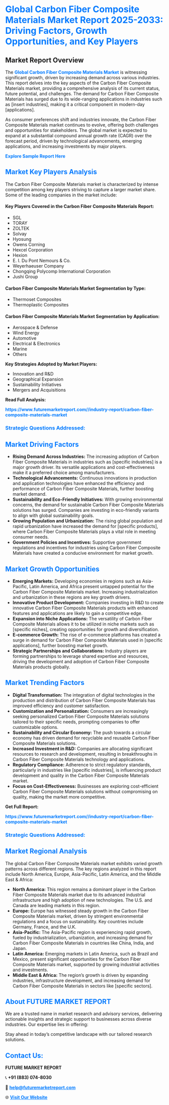 <h1 style="color: #007BFF;">Global Carbon Fiber Composite Materials Market Report 2025-2033: Driving Factors, Growth Opportunities, and Key Players</h1>

<section id="overview">
<h2>Market Report Overview</h2>
<p>The <a href="https://www.futuremarketreport.com//industry-report/carbon-fiber-composite-materials-market" style="color: #007BFF; text-decoration: none;"><strong>Global Carbon Fiber Composite Materials Market</strong></a> is witnessing significant growth, driven by increasing demand across various industries. This report delves into the key aspects of the Carbon Fiber Composite Materials market, providing a comprehensive analysis of its current status, future potential, and challenges. The demand for Carbon Fiber Composite Materials has surged due to its wide-ranging applications in industries such as [insert industries], making it a critical component in modern-day [applications].</p>
<p>As consumer preferences shift and industries innovate, the Carbon Fiber Composite Materials market continues to evolve, offering both challenges and opportunities for stakeholders. The global market is expected to expand at a substantial compound annual growth rate (CAGR) over the forecast period, driven by technological advancements, emerging applications, and increasing investments by major players.</p>
</section>

<section id="overview">
<p><a href="https://www.futuremarketreport.com//request-sample/reportId=91367" style="color: #007BFF; text-decoration: none;"><strong>Explore Sample Report Here</strong></a></p>
</section>

<section id="key-players">
<h2 style="color: #007BFF;">Market Key Players Analysis</h2>
<p>The Carbon Fiber Composite Materials market is characterized by intense competition among key players striving to capture a larger market share. Some of the leading companies in the market include:</p>
<h4>Key Players Covered in the Carbon Fiber Composite Materials Report:</h4>
<ul><li>SGL</li><li>TORAY</li><li>ZOLTEK</li><li>Solvay</li><li>Hyosung</li><li>Owens Corning</li><li>Hexcel Corporation</li><li>Hexion</li><li>E. I. Du Pont Nemours &amp; Co.</li><li>Weyerhaeuser Company</li><li>Chongqing Polycomp International Corporation</li><li>Jushi Group</li></ul>
<h4>Carbon Fiber Composite Materials Market Segmentation by Type:</h4>
<ul><li>Thermoset Composites</li><li>Thermoplastic Composites</li></ul>

<h4>Carbon Fiber Composite Materials Market Segmentation by Application:</h4>
<ul><li>Aerospace &amp; Defense</li><li>Wind Energy</li><li>Automotive</li><li>Electrical &amp; Electronics</li><li>Marine</li><li>Others</li></ul>
<p><strong>Key Strategies Adopted by Market Players:</strong></p>
<ul>
<li>Innovation and R&D</li>
<li>Geographical Expansion</li>
<li>Sustainability Initiatives</li>
<li>Mergers and Acquisitions</li>
</ul>
</section>

<section>
<p><strong>Read Full Analysis: </strong></p><a href="https://www.futuremarketreport.com//industry-report/carbon-fiber-composite-materials-market" style="color: #007BFF; text-decoration: none;"><strong>https://www.futuremarketreport.com//industry-report/carbon-fiber-composite-materials-market</strong></a>
<h3 style="color: #007BFF;">Strategic Questions Addressed:</h3>
</section>

<section id="driving-factors">
<h2 style="color: #007BFF;">Market Driving Factors</h2>
<ul>
<li><strong>Rising Demand Across Industries:</strong> The increasing adoption of Carbon Fiber Composite Materials in industries such as [specific industries] is a major growth driver. Its versatile applications and cost-effectiveness make it a preferred choice among manufacturers.</li>
<li><strong>Technological Advancements:</strong> Continuous innovations in production and application technologies have enhanced the efficiency and performance of Carbon Fiber Composite Materials, further boosting market demand.</li>
<li><strong>Sustainability and Eco-Friendly Initiatives:</strong> With growing environmental concerns, the demand for sustainable Carbon Fiber Composite Materials solutions has surged. Companies are investing in eco-friendly variants to align with global sustainability goals.</li>
<li><strong>Growing Population and Urbanization:</strong> The rising global population and rapid urbanization have increased the demand for [specific products], where Carbon Fiber Composite Materials plays a vital role in meeting consumer needs.</li>
<li><strong>Government Policies and Incentives:</strong> Supportive government regulations and incentives for industries using Carbon Fiber Composite Materials have created a conducive environment for market growth.</li>
</ul>
</section>

<section id="growth-opportunities">
<h2 style="color: #007BFF;">Market Growth Opportunities</h2>
<ul>
<li><strong>Emerging Markets:</strong> Developing economies in regions such as Asia-Pacific, Latin America, and Africa present untapped potential for the Carbon Fiber Composite Materials market. Increasing industrialization and urbanization in these regions are key growth drivers.</li>
<li><strong>Innovative Product Development:</strong> Companies investing in R&D to create innovative Carbon Fiber Composite Materials products with enhanced features and applications are likely to gain a competitive edge.</li>
<li><strong>Expansion into Niche Applications:</strong> The versatility of Carbon Fiber Composite Materials allows it to be utilized in niche markets such as [specific niches], creating opportunities for growth and diversification.</li>
<li><strong>E-commerce Growth:</strong> The rise of e-commerce platforms has created a surge in demand for Carbon Fiber Composite Materials used in [specific applications], further boosting market growth.</li>
<li><strong>Strategic Partnerships and Collaborations:</strong> Industry players are forming partnerships to leverage shared expertise and resources, driving the development and adoption of Carbon Fiber Composite Materials products globally.</li>
</ul>
</section>

<section id="trending-factors">
<h2 style="color: #007BFF;">Market Trending Factors</h2>
<ul>
<li><strong>Digital Transformation:</strong> The integration of digital technologies in the production and distribution of Carbon Fiber Composite Materials has improved efficiency and customer satisfaction.</li>
<li><strong>Customization and Personalization:</strong> Consumers are increasingly seeking personalized Carbon Fiber Composite Materials solutions tailored to their specific needs, prompting companies to offer customizable options.</li>
<li><strong>Sustainability and Circular Economy:</strong> The push towards a circular economy has driven demand for recyclable and reusable Carbon Fiber Composite Materials solutions.</li>
<li><strong>Increased Investment in R&D:</strong> Companies are allocating significant resources to research and development, resulting in breakthroughs in Carbon Fiber Composite Materials technology and applications.</li>
<li><strong>Regulatory Compliance:</strong> Adherence to strict regulatory standards, particularly in industries like [specific industries], is influencing product development and quality in the Carbon Fiber Composite Materials market.</li>
<li><strong>Focus on Cost-Effectiveness:</strong> Businesses are exploring cost-efficient Carbon Fiber Composite Materials solutions without compromising on quality, making the market more competitive.</li>
</ul>
</section>

<section>
<p><strong>Get Full Report: </strong></p><a href="https://www.futuremarketreport.com//industry-report/carbon-fiber-composite-materials-market" style="color: #007BFF; text-decoration: none;"><strong>https://www.futuremarketreport.com//industry-report/carbon-fiber-composite-materials-market</strong></a>
<h3 style="color: #007BFF;">Strategic Questions Addressed:</h3>
</section>


<section id="regional-analysis">
<h2 style="color: #007BFF;">Market Regional Analysis</h2>
<p>The global Carbon Fiber Composite Materials market exhibits varied growth patterns across different regions. The key regions analyzed in this report include North America, Europe, Asia-Pacific, Latin America, and the Middle East & Africa:</p>
<ul>
<li><strong>North America:</strong> This region remains a dominant player in the Carbon Fiber Composite Materials market due to its advanced industrial infrastructure and high adoption of new technologies. The U.S. and Canada are leading markets in this region.</li>
<li><strong>Europe:</strong> Europe has witnessed steady growth in the Carbon Fiber Composite Materials market, driven by stringent environmental regulations and a focus on sustainability. Key countries include Germany, France, and the U.K.</li>
<li><strong>Asia-Pacific:</strong> The Asia-Pacific region is experiencing rapid growth, fueled by industrialization, urbanization, and increasing demand for Carbon Fiber Composite Materials in countries like China, India, and Japan.</li>
<li><strong>Latin America:</strong> Emerging markets in Latin America, such as Brazil and Mexico, present significant opportunities for the Carbon Fiber Composite Materials market, supported by growing industrial activities and investments.</li>
<li><strong>Middle East & Africa:</strong> The region’s growth is driven by expanding industries, infrastructure development, and increasing demand for Carbon Fiber Composite Materials in sectors like [specific sectors].</li>
</ul>
</section>

<footer>
<h2 style="color: #007BFF;">About FUTURE MARKET REPORT</h2>
<p>We are a trusted name in market research and advisory services, delivering actionable insights and strategic support to businesses across diverse industries. Our expertise lies in offering:</p>

<p>Stay ahead in today’s competitive landscape with our tailored research solutions.</p>

<h2 style="color: #007BFF;">Contact Us:</h2>
<p><strong>FUTURE MARKET REPORT</strong></p>
<p>📞 <strong>+91 (883) 074-8030</strong></p>
<p>📧 <strong><a href="mailto:help@futuremarketreport.com" style="color: #007BFF;">help@futuremarketreport.com</a></strong></p>
<p>🌐 <strong><a href="https://www.futuremarketreport.com/" style="color: #007BFF;">Visit Our Website</a></strong></p>
</footer>